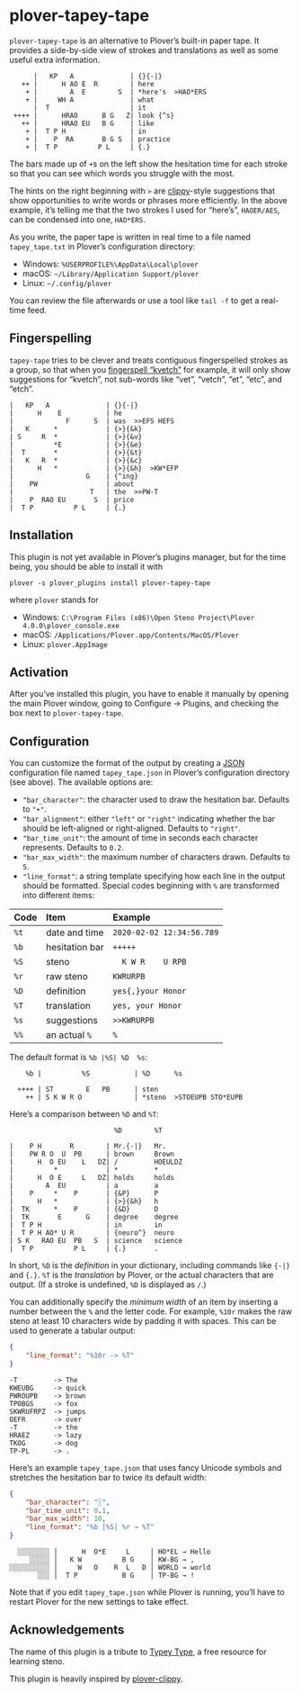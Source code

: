# plover-tapey-tape

`plover-tapey-tape` is an alternative to Plover’s built-in paper tape.
It provides a side-by-side view of strokes and translations as well as
some useful extra information.

```
      |   KP   A              | {}{-|}
   ++ |      H AO E  R        | here
    + |        A  E        S  | *here's  >HAO*ERS
    + |     WH A              | what
      |  T                    | it
 ++++ |      HRAO      B G   Z| look {^s}
   ++ |      HRAO EU   B G    | like
    + |  T P H                | in
    + |    P  RA       B G S  | practice
    + |  T P          P L     | {.}
```

The bars made up of `+`s on the left show the hesitation time for each
stroke so that you can see which words you struggle with the most.

The hints on the right beginning with `>` are
[clippy](https://github.com/tckmn/plover_clippy)-style suggestions
that show opportunities to write words or phrases more efficiently.
In the above example, it’s telling me that the two strokes I used for
“here’s”, `HAOER/AES`, can be condensed into one, `HAO*ERS`.

As you write, the paper tape is written in real time to a file named
`tapey_tape.txt` in Plover’s configuration directory:

- Windows: `%USERPROFILE%\AppData\Local\plover`
- macOS: `~/Library/Application Support/plover`
- Linux: `~/.config/plover`

You can review the file afterwards or use a tool like `tail -f` to
get a real-time feed.

## Fingerspelling

`tapey-tape` tries to be clever and treats contiguous fingerspelled
strokes as a group, so that when you
[fingerspell “kvetch”](https://www.youtube.com/watch?v=DIfjztBuBc8)
for example, it will only show suggestions for “kvetch”, not sub-words
like “vet”, “vetch”, “et”, “etc”, and “etch”.

```
|   KP   A              | {}{-|}
|      H    E           | he
|             F      S  | was  >>EFS HEFS
|   K      *            | {>}{&k}
| S     R  *            | {>}{&v}
|          *E           | {>}{&e}
|  T       *            | {>}{&t}
|   K   R  *            | {>}{&c}
|      H   *            | {>}{&h}  >KW*EFP
|                  G    | {^ing}
|    PW                 | about
|                   T   | the  >>PW-T
|    P  RAO EU       S  | price
|  T P          P L     | {.}
```

## Installation

This plugin is not yet available in Plover’s plugins manager,
but for the time being, you should be able to install it with

```
plover -s plover_plugins install plover-tapey-tape
```

where `plover` stands for

- Windows: `C:\Program Files (x86)\Open Steno Project\Plover 4.0.0\plover_console.exe`
- macOS: `/Applications/Plover.app/Contents/MacOS/Plover`
- Linux: `plover.AppImage`

## Activation

After you’ve installed this plugin, you have to enable it manually
by opening the main Plover window, going to Configure → Plugins, and
checking the box next to `plover-tapey-tape`.

## Configuration

You can customize the format of the output by creating a
[JSON](https://www.json.org/json-en.html) configuration file
named `tapey_tape.json` in Plover’s configuration directory
(see above). The available options are:

- `"bar_character"`: the character used to draw the hesitation bar.
  Defaults to `"+"`.
- `"bar_alignment"`: either `"left"` or `"right"` indicating whether the
  bar should be left-aligned or right-aligned. Defaults to `"right"`.
- `"bar_time_unit"`: the amount of time in seconds each character
  represents. Defaults to `0.2`.
- `"bar_max_width"`: the maximum number of characters drawn. Defaults to
  `5`.
- `"line_format"`: a string template specifying how each line in the
  output should be formatted. Special codes beginning with `%` are
  transformed into different items:

| Code | Item           | Example                   |
|:-----|:---------------|:--------------------------|
| `%t` | date and time  | `2020-02-02 12:34:56.789` |
| `%b` | hesitation bar | `+++++`                   |
| `%S` | steno          | `   K W R    U RPB      ` |
| `%r` | raw steno      | `KWRURPB`                 |
| `%D` | definition     | `yes{,}your Honor`        |
| `%T` | translation    | `yes, your Honor`         |
| `%s` | suggestions    | `>>KWRURPB`               |
| `%%` | an actual `%`  | `%`                       |

The default format is `%b |%S| %D  %s`:

```
    %b |          %S           | %D      %s

  ++++ | ST        E   PB      | sten
    ++ | S K W R O             | *steno  >STOEUPB STO*EUPB
```

Here’s a comparison between `%D` and `%T`:

```
                          %D        %T

|    P H       R        | Mr.{-|}   Mr.
|    PW R O  U  PB      | brown     Brown
|      H  O EU    L   DZ| /         HOEULDZ
|          *            | *         *
|      H  O E     L   DZ| holds     holds
|        A  EU          | a         a
|    P     *    P       | {&P}      P
|      H   *            | {>}{&h}   h
|  TK      *    P       | {&D}      D
|  TK       E      G    | degree    degree
|  T P H                | in        in
|  T P H AO* U R        | {neuro^}  neuro
| S K   RAO EU  PB   S  | science   science
|  T P          P L     | {.}       .
```

In short, `%D` is the *definition* in your dictionary, including
commands like `{-|}` and `{.}`. `%T` is the *translation* by Plover,
or the actual characters that are output. (If a stroke is undefined,
`%D` is displayed as `/`.)

You can additionally specify the *minimum width* of an item by inserting
a number between the `%` and the letter code. For example, `%10r` makes
the raw steno at least 10 characters wide by padding it with spaces.
This can be used to generate a tabular output:

```json
{
    "line_format": "%10r -> %T"
}
```

```
-T         -> The
KWEUBG     -> quick
PWROUPB    -> brown
TPOBGS     -> fox
SKWRUFRPZ  -> jumps
OEFR       -> over
-T         -> the
HRAEZ      -> lazy
TKOG       -> dog
TP-PL      -> .
```

Here’s an example `tapey_tape.json` that uses fancy Unicode symbols and
stretches the hesitation bar to twice its default width:

```json
{
    "bar_character": "░",
    "bar_time_unit": 0.1,
    "bar_max_width": 10,
    "line_format": "%b │%S│ %r → %T"
}
```

```
  ░░░░░░░░ │      H  O*E     L     │ HO*EL → Hello
     ░░░░░ │   K W          B G    │ KW-BG → ,
░░░░░░░░░░ │     W   O    R  L   D │ WORLD → world
       ░░░ │  T P           B G    │ TP-BG → !
```

Note that if you edit `tapey_tape.json` while Plover is running, you’ll
have to restart Plover for the new settings to take effect.

## Acknowledgements

The name of this plugin is a tribute to
[Typey Type](https://didoesdigital.com/typey-type/),
a free resource for learning steno.

This plugin is heavily inspired by
[plover-clippy](https://github.com/tckmn/plover_clippy).
